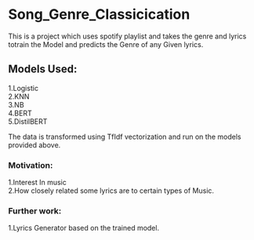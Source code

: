 # Song_Genre_Classicication
This is a project which uses spotify playlist and takes the genre and lyrics totrain the Model and predicts the Genre of any Given lyrics.

## Models Used:

1.Logistic<br>
2.KNN<br>
3.NB<br>
4.BERT<br>
5.DistilBERT<br>

The data is transformed using TfIdf vectorization and run on the models provided above.<br>

### Motivation:<br>

1.Interest In music <br>
2.How closely related some lyrics are to certain types of Music.<br>

### Further work:<br>
1.Lyrics Generator based on the trained model.<br>

